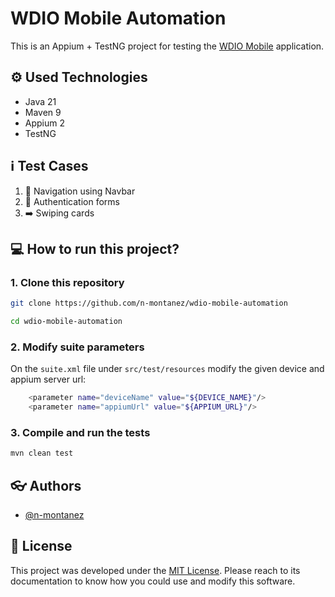 # WDIO Mobile Automation

This is an Appium + TestNG project for testing
the [WDIO Mobile](https://github.com/webdriverio/native-demo-app/releases) application.

## ⚙️ Used Technologies

- Java 21
- Maven 9
- Appium 2
- TestNG

## ℹ️ Test Cases

1. 🧭 Navigation using Navbar
2. 🔐 Authentication forms
3. ➡️ Swiping cards

## 💻 How to run this project?

### 1. Clone this repository

```bash
git clone https://github.com/n-montanez/wdio-mobile-automation

cd wdio-mobile-automation
```

### 2. Modify suite parameters
On the `suite.xml` file under `src/test/resources` modify the given device and appium server url:

```bash
    <parameter name="deviceName" value="${DEVICE_NAME}"/>
    <parameter name="appiumUrl" value="${APPIUM_URL}"/>
```

### 3. Compile and run the tests

```bash
mvn clean test
```

## 👓 Authors

- [@n-montanez](https://github.com/n-montanez)

## 📄 License

This project was developed under the [MIT License](https://choosealicense.com/licenses/mit/). Please reach to its
documentation to know how you could use and modify this software.
